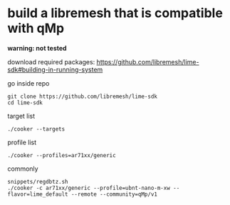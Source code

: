 # build a libremesh that is compatible with qMp

**warning: not tested**

download required packages: https://github.com/libremesh/lime-sdk#building-in-running-system

go inside repo

    git clone https://github.com/libremesh/lime-sdk
    cd lime-sdk

target list

    ./cooker --targets

profile list

    ./cooker --profiles=ar71xx/generic

commonly

    snippets/regdbtz.sh
    ./cooker -c ar71xx/generic --profile=ubnt-nano-m-xw --flavor=lime_default --remote --community=qMp/v1
